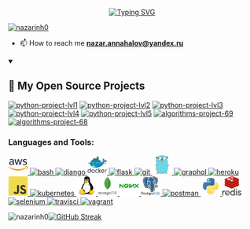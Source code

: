 <p align="center">
<a href="https://git.io/typing-svg"><img src="https://readme-typing-svg.demolab.com?font=Fira+Code&weight=600&size=25&pause=1000&color=F7618B&center=true&random=false&width=541&height=70&lines=Hi+%F0%9F%91%8B%2C+I'm+Nazar;I'm+a+backend+engineer+%F0%9F%92%BB;Building+scalable+software+solutions;Mainly+with+Python%F0%9F%90%8D;But+also+GoLang+%26+JavaScript" alt="Typing SVG" /></a>
</p>
<p align="left"> <a href="https://github.com/ryo-ma/github-profile-trophy"><img src="https://github-profile-trophy.vercel.app/?username=nazarinh0&title=Commits,Repositories,Experience&theme=onedark&column=-1" alt="nazarinh0" /></a> </p>

- 📫 How to reach me **nazar.annahalov@yandex.ru**

<details open> 
  <summary><h2>📘 My Open Source Projects</h2></summary>

  <!-- Repo info cards - https://github.com/anuraghazra/github-readme-stats -->
  <!-- Small repo cards (fork) - https://github.com/DenverCoder1/github-readme-stats -->
  <p align="left">
    <a href="https://github.com/Nazarinh0/python-project-lvl1"><img width="278" src="https://denvercoder1-github-readme-stats.vercel.app/api/pin/?username=Nazarinh0&repo=python-project-lvl1&theme=react&bg_color=1F222E&title_color=F85D7F&hide_border=true&icon_color=F8D866&show_icons=false" alt="python-project-lvl1"></a>
    <a href="https://github.com/Nazarinh0/python-project-lvl2"><img width="278" src="https://denvercoder1-github-readme-stats.vercel.app/api/pin/?username=Nazarinh0&repo=python-project-lvl2&theme=react&bg_color=1F222E&title_color=F85D7F&hide_border=true&icon_color=F8D866&show_icons=false" alt="python-project-lvl2"></a>
    <a href="https://github.com/Nazarinh0/python-project-lvl3"><img width="278" src="https://denvercoder1-github-readme-stats.vercel.app/api/pin/?username=Nazarinh0&repo=python-project-lvl3&theme=react&bg_color=1F222E&title_color=F85D7F&hide_border=true&icon_color=F8D866&show_icons=false" alt="python-project-lvl3"></a>
    <a href="https://github.com/Nazarinh0/python-project-83"><img width="278" src="https://denvercoder1-github-readme-stats.vercel.app/api/pin/?username=Nazarinh0&repo=python-project-83&theme=react&bg_color=1F222E&title_color=F85D7F&hide_border=true&icon_color=F8D866&show_icons=false" alt="python-project-lvl4"></a>
    <a href="https://github.com/Nazarinh0/python-project-52"><img width="278" src="https://denvercoder1-github-readme-stats.vercel.app/api/pin/?username=Nazarinh0&repo=python-project-52&theme=react&bg_color=1F222E&title_color=F85D7F&hide_border=true&icon_color=F8D866&show_icons=false" alt="python-project-lvl5"></a>
    <a href="https://github.com/Nazarinh0/algorithms-project-69"><img width="278" src="https://denvercoder1-github-readme-stats.vercel.app/api/pin/?username=Nazarinh0&repo=algorithms-project-69&theme=react&bg_color=1F222E&title_color=F85D7F&hide_border=true&icon_color=F8D866&show_icons=false" alt="algorithms-project-69"></a>
    <a href="https://github.com/Nazarinh0/algorithms-project-68"><img width="278" src="https://denvercoder1-github-readme-stats.vercel.app/api/pin/?username=Nazarinh0&repo=algorithms-project-68&theme=react&bg_color=1F222E&title_color=F85D7F&hide_border=true&icon_color=F8D866&show_icons=false" alt="algorithms-project-68"></a>
  </p>

</details>

<h3 align="left">Languages and Tools:</h3>
<p align="left"> <a href="https://aws.amazon.com" target="_blank" rel="noreferrer"> <img src="https://raw.githubusercontent.com/devicons/devicon/master/icons/amazonwebservices/amazonwebservices-original-wordmark.svg" alt="aws" width="40" height="40"/> </a> <a href="https://www.gnu.org/software/bash/" target="_blank" rel="noreferrer"> <img src="https://www.vectorlogo.zone/logos/gnu_bash/gnu_bash-icon.svg" alt="bash" width="40" height="40"/> </a> <a href="https://www.djangoproject.com/" target="_blank" rel="noreferrer"> <img src="https://cdn.worldvectorlogo.com/logos/django.svg" alt="django" width="40" height="40"/> </a> <a href="https://www.docker.com/" target="_blank" rel="noreferrer"> <img src="https://raw.githubusercontent.com/devicons/devicon/master/icons/docker/docker-original-wordmark.svg" alt="docker" width="40" height="40"/> </a> <a href="https://flask.palletsprojects.com/" target="_blank" rel="noreferrer"> <img src="https://www.vectorlogo.zone/logos/pocoo_flask/pocoo_flask-icon.svg" alt="flask" width="40" height="40"/> </a> <a href="https://git-scm.com/" target="_blank" rel="noreferrer"> <img src="https://www.vectorlogo.zone/logos/git-scm/git-scm-icon.svg" alt="git" width="40" height="40"/> </a> <a href="https://golang.org" target="_blank" rel="noreferrer"> <img src="https://raw.githubusercontent.com/devicons/devicon/master/icons/go/go-original.svg" alt="go" width="40" height="40"/> </a> <a href="https://graphql.org" target="_blank" rel="noreferrer"> <img src="https://www.vectorlogo.zone/logos/graphql/graphql-icon.svg" alt="graphql" width="40" height="40"/> </a> <a href="https://heroku.com" target="_blank" rel="noreferrer"> <img src="https://www.vectorlogo.zone/logos/heroku/heroku-icon.svg" alt="heroku" width="40" height="40"/> </a> <a href="https://developer.mozilla.org/en-US/docs/Web/JavaScript" target="_blank" rel="noreferrer"> <img src="https://raw.githubusercontent.com/devicons/devicon/master/icons/javascript/javascript-original.svg" alt="javascript" width="40" height="40"/> </a> <a href="https://kubernetes.io" target="_blank" rel="noreferrer"> <img src="https://www.vectorlogo.zone/logos/kubernetes/kubernetes-icon.svg" alt="kubernetes" width="40" height="40"/> </a> <a href="https://www.linux.org/" target="_blank" rel="noreferrer"> <img src="https://raw.githubusercontent.com/devicons/devicon/master/icons/linux/linux-original.svg" alt="linux" width="40" height="40"/> </a> <a href="https://www.mongodb.com/" target="_blank" rel="noreferrer"> <img src="https://raw.githubusercontent.com/devicons/devicon/master/icons/mongodb/mongodb-original-wordmark.svg" alt="mongodb" width="40" height="40"/> </a> <a href="https://www.nginx.com" target="_blank" rel="noreferrer"> <img src="https://raw.githubusercontent.com/devicons/devicon/master/icons/nginx/nginx-original.svg" alt="nginx" width="40" height="40"/> </a> <a href="https://www.postgresql.org" target="_blank" rel="noreferrer"> <img src="https://raw.githubusercontent.com/devicons/devicon/master/icons/postgresql/postgresql-original-wordmark.svg" alt="postgresql" width="40" height="40"/> </a> <a href="https://postman.com" target="_blank" rel="noreferrer"> <img src="https://www.vectorlogo.zone/logos/getpostman/getpostman-icon.svg" alt="postman" width="40" height="40"/> </a> <a href="https://www.python.org" target="_blank" rel="noreferrer"> <img src="https://raw.githubusercontent.com/devicons/devicon/master/icons/python/python-original.svg" alt="python" width="40" height="40"/> </a> <a href="https://redis.io" target="_blank" rel="noreferrer"> <img src="https://raw.githubusercontent.com/devicons/devicon/master/icons/redis/redis-original-wordmark.svg" alt="redis" width="40" height="40"/> </a> <a href="https://www.selenium.dev" target="_blank" rel="noreferrer"> <img src="https://raw.githubusercontent.com/detain/svg-logos/780f25886640cef088af994181646db2f6b1a3f8/svg/selenium-logo.svg" alt="selenium" width="40" height="40"/> </a> <a href="https://travis-ci.org" target="_blank" rel="noreferrer"> <img src="https://www.vectorlogo.zone/logos/travis-ci/travis-ci-icon.svg" alt="travisci" width="40" height="40"/> </a> <a href="https://www.vagrantup.com/" target="_blank" rel="noreferrer"> <img src="https://www.vectorlogo.zone/logos/vagrantup/vagrantup-icon.svg" alt="vagrant" width="40" height="40"/> </a> </p>

<p><img align="left" src="https://github-readme-stats.vercel.app/api/top-langs?username=nazarinh0&show_icons=true&theme=dracula&locale=en&layout=compact" alt="nazarinh0" /></p>

[//]: <> (<p><img align="center" src="https://github-readme-streak-stats.herokuapp.com/?user=nazarinh0&theme=dark" alt="nazarinh0" /></p>)
<a href="https://git.io/streak-stats"><img src="https://streak-stats.demolab.com?user=Nazarinh0&theme=monokai-metallian" alt="GitHub Streak" /></a>
